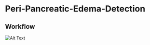 # Peri-Pancreatic-Edema-Detection

## Workflow
![Alt Text]([url/to/your/image](https://github.com/NUBagciLab/Peri-Pancreatic-Edema-Detection/blob/main/Fig1.pdf))
